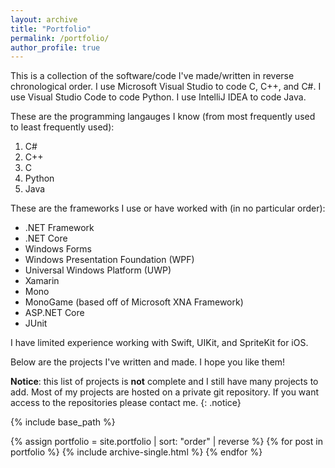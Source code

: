 ```yaml
---
layout: archive
title: "Portfolio"
permalink: /portfolio/
author_profile: true
---
```

This is a collection of the software/code I've made/written in reverse chronological order. I use Microsoft Visual Studio to code C, C++, and C#. I use Visual Studio Code to code Python. I use IntelliJ IDEA to code Java.

These are the programming langauges I know (from most frequently used to least frequently used):
1. C#
2. C++
3. C
4. Python
5. Java

These are the frameworks I use or have worked with (in no particular order):
- .NET Framework
- .NET Core
- Windows Forms
- Windows Presentation Foundation (WPF)
- Universal Windows Platform (UWP)
- Xamarin
- Mono
- MonoGame (based off of Microsoft XNA Framework)
- ASP.NET Core
- JUnit

I have limited experience working with Swift, UIKit, and SpriteKit for iOS.

Below are the projects I've written and made. I hope you like them!

**Notice**: this list of projects is **not** complete and I still have many projects to add. Most of my projects are hosted on a private git repository. If you want access to the repositories please contact me. {: .notice}

{% include base_path %}

{% assign portfolio = site.portfolio | sort: "order" | reverse %}
{% for post in portfolio %}
  {% include archive-single.html %}
{% endfor %}

